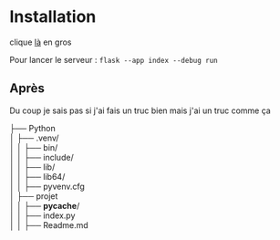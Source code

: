 # Installation

clique [là](https://flask.palletsprojects.com/en/3.0.x/installation/) en gros

Pour lancer le serveur :
```flask --app index --debug run```

## Après

Du coup je sais pas si j'ai fais un truc bien mais j'ai un truc comme ça

├── Python <br/>
│ ├── .venv/ <br/>
│ │ ├── bin/ <br/>
│ │ ├── include/ <br/>
│ │ ├── lib/ <br/>
│ │ ├── lib64/ <br/>
│ │ ├── pyvenv.cfg <br/>
│ ├── projet <br/>
│ │ ├── **pycache**/ <br/>
│ │ ├── index.py <br/>
│ │ ├── Readme.md <br/>


